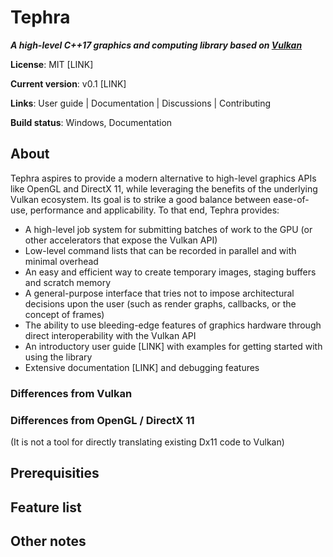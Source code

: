 # Tephra
**_A high-level C++17 graphics and computing library based on [Vulkan](https://www.vulkan.org/)_**

**License**: MIT [LINK]

**Current version**: v0.1 [LINK]

**Links**: User guide | Documentation | Discussions | Contributing

**Build status**: Windows, Documentation

## About

Tephra aspires to provide a modern alternative to high-level graphics APIs like OpenGL and DirectX 11, while leveraging the benefits of the underlying Vulkan ecosystem. Its goal is to strike a good balance between ease-of-use, performance and applicability. To that end, Tephra provides:
- A high-level job system for submitting batches of work to the GPU (or other accelerators that expose the Vulkan API)
- Low-level command lists that can be recorded in parallel and with minimal overhead
- An easy and efficient way to create temporary images, staging buffers and scratch memory
- A general-purpose interface that tries not to impose architectural decisions upon the user (such as render graphs, callbacks, or the concept of frames)
- The ability to use bleeding-edge features of graphics hardware through direct interoperability with the Vulkan API
- An introductory user guide [LINK] with examples for getting started with using the library
- Extensive documentation [LINK] and debugging features
 
### Differences from Vulkan


### Differences from OpenGL / DirectX 11

(It is not a tool for directly translating existing Dx11 code to Vulkan)

## Prerequisities

## Feature list


## Other notes


